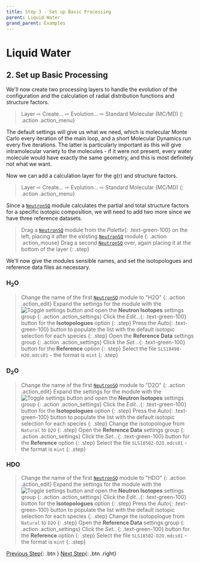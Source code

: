 ```yaml
---
title: Step 3 - Set up Basic Processing
parent: Liquid Water
grand_parent: Examples
---
```

# Liquid Water

## 2. Set up Basic Processing

We'll now create two processing layers to handle the evolution of the configuration and the calculation of radial distribution functions and structure factors.

> Layer &#8680; Create... &#8680; Evolution... &#8680; Standard Molecular (MC/MD)
{: .action .action_menu}

The default settings will give us what we need, which is molecular Monte Carlo every iteration of the main loop, and a short Molecular Dynamics run every five iterations. The latter is particularly important as this will give intramolecular variety to the molecules - if it were not present, every water molecule would have exactly the same geometry, and this is most definitely not what we want.

Now we can add a calculation layer for the g(r) and structure factors.

> Layer &#8680; Create... &#8680; Evolution... &#8680; Standard Molecular (MC/MD)
{: .action .action_menu}

Since a [`NeutronSQ`](/modules/neutronsq) module calculates the partial and total structure factors for a specific isotopic composition, we will need to add two more since we have three reference datasets.

> Drag a [`NeutronSQ`](/modules/neutronsq) module from the _Palette_{: .text-green-100} on the left, placing it after the existing [`NeutronSQ`](/modules/neutronsq) module
{: .action .action_mouse}
> Drag a second [`NeutronSQ`](/modules/neutronsq) over, again placing it at the bottom of the layer
{: .step}

We'll now give the modules sensible names, and set the isotopologues and reference data files as necessary.

### H<sub>2</sub>O

> Change the name of the first [`NeutronSQ`](/modules/neutronsq) module to "H2O"
{: .action .action_edit}
> Expand the settings for the module with the ![Toggle settings button](../icons/general_settings.png) and open the **Neutron Isotopes** settings group
{: .action .action_settings}
> Click the _Edit..._{: .text-green-100} button for the **Isotopologues** option
{: .step}
> Press the _Auto_{: .text-green-100} button to populate the list with the default isotopic selection for each species
{: .step}
> Open the **Reference Data** settings group
{: .action .action_settings}
> Click the _Set..._{: .text-green-100} button for the **Reference** option
{: .step}
> Select the file `SLS18498-H2O.mdcs01` - the format is `mint`
{: .step}

### D<sub>2</sub>O
> Change the name of the first [`NeutronSQ`](/modules/neutronsq) module to "D2O"
{: .action .action_edit}
> Expand the settings for the module with the ![Toggle settings button](../icons/general_settings.png) and open the **Neutron Isotopes** settings group
{: .action .action_settings}
> Click the _Edit..._{: .text-green-100} button for the **Isotopologues** option
{: .step}
> Press the _Auto_{: .text-green-100} button to populate the list with the default isotopic selection for each species
{: .step}
> Change the isotopologue from `Natural` to `D2O`
{: .step}
> Open the **Reference Data** settings group
{: .action .action_settings}
> Click the _Set..._{: .text-green-100} button for the **Reference** option
{: .step}
> Select the file `SLS18502-D2O.mdcs01` - the format is `mint`
{: .step}

### HDO
> Change the name of the first [`NeutronSQ`](/modules/neutronsq) module to "HDO"
{: .action .action_edit}
> Expand the settings for the module with the ![Toggle settings button](../icons/general_settings.png) and open the **Neutron Isotopes** settings group
{: .action .action_settings}
> Click the _Edit..._{: .text-green-100} button for the **Isotopologues** option
{: .step}
> Press the _Auto_{: .text-green-100} button to populate the list with the default isotopic selection for each species
{: .step}
> Change the isotopologue from `Natural` to `D2O`
{: .step}
> Open the **Reference Data** settings group
{: .action .action_settings}
> Click the _Set..._{: .text-green-100} button for the **Reference** option
{: .step}
> Select the file `SLS18502-D2O.mdcs01` - the format is `mint`
{: .step}

[Previous Step](step2.md){: .btn }   [Next Step](step4.md){: .btn .right}
